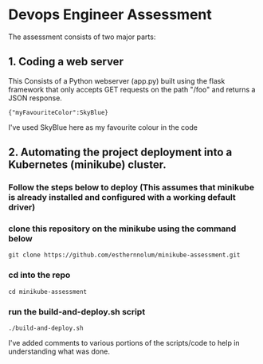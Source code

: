 # Devops Engineer Assessment

The assessment consists of two major parts:
## 1. Coding a web server

This Consists of a Python webserver (app.py) built using the flask framework that only accepts GET requests on the path "/foo" and returns a JSON response.
```
{"myFavouriteColor":SkyBlue}
```
I've used SkyBlue here as my favourite colour in the code

## 2. Automating the project deployment into a Kubernetes (minikube) cluster.

### Follow the steps below to deploy (This assumes that minikube is already installed and configured with a working default driver)

### clone this repository on the minikube using the command below
```
git clone https://github.com/esthernnolum/minikube-assessment.git
```
### cd into the repo
```
cd minikube-assessment
```
### run the build-and-deploy.sh script
```
./build-and-deploy.sh
```
I've added comments to various portions of the scripts/code to help in understanding what was done.
